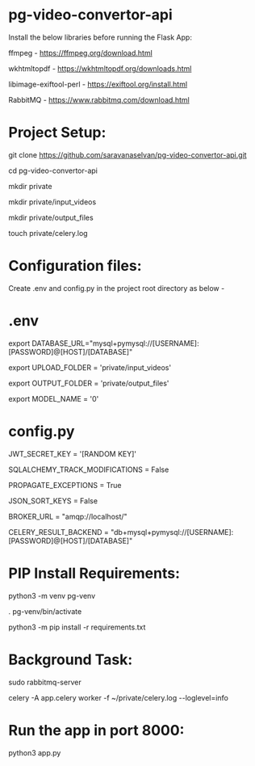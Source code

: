 # pg-video-convertor-api

Install the below libraries before running the Flask App:

ffmpeg - https://ffmpeg.org/download.html

wkhtmltopdf - https://wkhtmltopdf.org/downloads.html

libimage-exiftool-perl - https://exiftool.org/install.html

RabbitMQ - https://www.rabbitmq.com/download.html

# Project Setup:

git clone https://github.com/saravanaselvan/pg-video-convertor-api.git

cd pg-video-convertor-api

mkdir private

mkdir private/input_videos

mkdir private/output_files

touch private/celery.log

# Configuration files:

Create .env and config.py in the project root directory as below - 

# .env

export DATABASE_URL="mysql+pymysql://[USERNAME]:[PASSWORD]@[HOST]/[DATABASE]"

export UPLOAD_FOLDER = 'private/input_videos'

export OUTPUT_FOLDER = 'private/output_files'

export MODEL_NAME = '0'


# config.py

JWT_SECRET_KEY = '[RANDOM KEY]'

SQLALCHEMY_TRACK_MODIFICATIONS = False

PROPAGATE_EXCEPTIONS = True

JSON_SORT_KEYS = False

BROKER_URL = "amqp://localhost/"

CELERY_RESULT_BACKEND = "db+mysql+pymysql://[USERNAME]:[PASSWORD]@[HOST]/[DATABASE]"


# PIP Install Requirements:

python3 -m venv pg-venv

. pg-venv/bin/activate

python3 -m pip install -r requirements.txt

# Background Task:

sudo rabbitmq-server

celery -A app.celery  worker -f ~/private/celery.log --loglevel=info

# Run the app in port 8000:
python3 app.py
